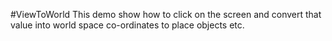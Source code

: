 #ViewToWorld
This demo show how to click on the screen and convert that value into world space co-ordinates to place objects etc.
